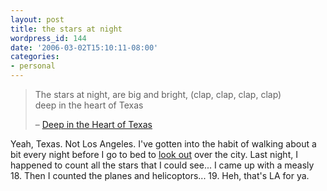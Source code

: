 ```yaml
---
layout: post
title: the stars at night
wordpress_id: 144
date: '2006-03-02T15:10:11-08:00'
categories:
- personal
---
```

> The stars at night, are big and bright, (clap, clap, clap, clap)  
> deep in the heart of Texas
>
> <footer>– <a href="http://en.wikipedia.org/wiki/Deep_in_the_Heart_of_Texas">Deep in the Heart of Texas</a></footer>

Yeah, Texas.  Not Los Angeles.  I've gotten into the habit of walking about a bit every night before I go to bed to
[look out][] over the city.  Last night, I happened to count all the stars that I could see... I came up with a measly
18.  Then I counted the planes and helicoptors... 19.  Heh, that's LA for ya.

[look out]: http://www.flickr.com/photos/wnorris/102296033/
